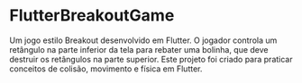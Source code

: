 # FlutterBreakoutGame
Um jogo estilo Breakout desenvolvido em Flutter. O jogador controla um retângulo na parte inferior da tela para rebater uma bolinha, que deve destruir os retângulos na parte superior. Este projeto foi criado para praticar conceitos de colisão, movimento e física em Flutter.
